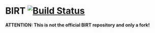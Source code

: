 # BIRT [![Build Status](https://travis-ci.com/SaMuellerDLR/birt.svg?branch=development)](https://travis-ci.com/SaMuellerDLR/birt)

**ATTENTION: This is not the official BIRT repository and only a fork!**
